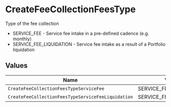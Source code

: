# CreateFeeCollectionFeesType

Type of the fee collection
* SERVICE_FEE - Service fee intake in a pre-defined cadence (e.g. monthly)
* SERVICE_FEE_LIQUIDATION - Service fee intake as a result of a Portfolio liquidation


## Values

| Name                                               | Value                                              |
| -------------------------------------------------- | -------------------------------------------------- |
| `CreateFeeCollectionFeesTypeServiceFee`            | SERVICE_FEE                                        |
| `CreateFeeCollectionFeesTypeServiceFeeLiquidation` | SERVICE_FEE_LIQUIDATION                            |